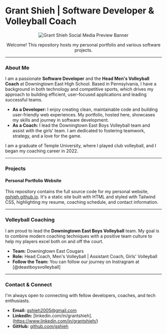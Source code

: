 # Grant Shieh | Software Developer & Volleyball Coach

<p align="center">
  <img src="https://gshieh.github.io/social-preview.png" alt="Grant Shieh Social Media Preview Banner"/>
</p>

<p align="center">
  Welcome! This repository hosts my personal portfolio and various software projects.
</p>

---

### About Me

I am a passionate **Software Developer** and the **Head Men's Volleyball Coach** at Downingtown East High School. Based in Pennsylvania, I have a background in both technology and competitive sports, which drives my approach to building efficient, user-focused applications and leading successful teams.

-   **As a Developer:** I enjoy creating clean, maintainable code and building user-friendly web experiences. My portfolio, hosted here, showcases my skills and journey in software development.
-   **As a Coach:** I lead the Downingtown East Boys Volleyball team and assist with the girls' team. I am dedicated to fostering teamwork, strategy, and a love for the game.

I am a graduate of Temple University, where I played club volleyball, and I began my coaching career in 2022.

---

### Projects

#### Personal Portfolio Website
This repository contains the full source code for my personal website, [gshieh.github.io](https://gshieh.github.io/index.html). It's a static site built with HTML and styled with Tailwind CSS, highlighting my resume, coaching schedule, and contact information.

---

### Volleyball Coaching

I am proud to lead the **Downingtown East Boys Volleyball** team. My goal is to combine modern coaching techniques with a positive team culture to help my players excel both on and off the court.

-   **Team:** Downingtown East Cougars
-   **Role:** Head Coach, Men's Volleyball | Assistant Coach, Girls' Volleyball
-   **Follow the Team:** You can follow our journey on Instragram at [@deastboysvolleyball]

---

### Contact & Connect

I'm always open to connecting with fellow developers, coaches, and tech enthusiasts.

-   **Email:** [gshieh2005@gmail.com](mailto:gshieh2005@gmail.com)
-   **LinkedIn:** [linkedin.com/in/grantshieh].(https://www.linkedin.com/in/grantshieh/)
-   **GitHub:** [github.com/gshieh](https://github.com/gshieh)
